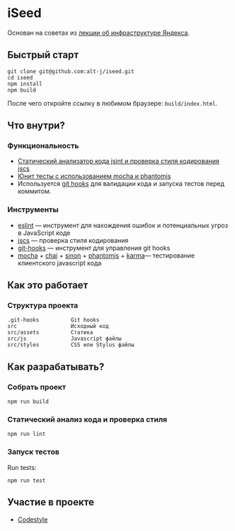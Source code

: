 # iSeed
Основан на советах из [лекции об инфраструктуре Яндекса](http://alt-j.github.io/front-end-infrastructure/).

## Быстрый старт
```
git clone git@github.com:alt-j/iseed.git
cd iseed
npm install
npm build
```
После чего откройте ссылку в любимом браузере: `build/index.html`.

## Что внутри?

### Функциональность
  * [Статический анализатор кода jsint и проверка стиля кодирования jscs](#static-code-analyser-and-codestyle-checking)
  * [Юнит тесты с использованием mocha и phantomjs](#run-tests)
  * Используется [git hooks](http://github.com/tarmolov/git-hooks) для валидации кода и запуска тестов перед коммитом.

### Инструменты
  * [eslint](http://eslint.org/) — инструмент для нахождения ошибок и потенциальных угроз в JavaScript коде
  * [jscs](http://jscs.info/) — проверка стиля кодирования
  * [git-hooks](https://github.com/tarmolov/git-hooks-js) — инструмент для управления git hooks
  * [mocha](http://visionmedia.github.io/mocha/) + [chai](http://chaijs.com/) + [sinon](http://sinonjs.org/) + [phantomjs](http://phantomjs.org/) + [karma](http://karma-runner.github.io/)— тестирование клиентского javascript кода

## Как это работает

### Структура проекта
```
.git-hooks          Git hooks
src                 Исходный код
src/assets          Статика
src/js              Javascript файлы
src/styles          CSS или Stylus файлы
```

## Как разрабатывать?
### Собрать проект
```
npm run build
```

### Статический анализ кода и проверка стиля
```
npm run lint
```

### Запуск тестов
Run tests:
```
npm run test
```

## Участие в проекте
  * [Codestyle](https://github.com/yandex/codestyle/blob/master/javascript.ru.md)
